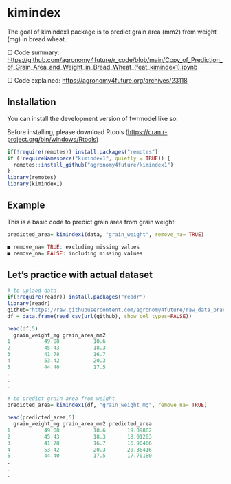 <!-- README.md is generated from README.Rmd. Please edit that file -->

# kimindex

<!-- badges: start -->
<!-- badges: end -->

The goal of kimindex1 package is to predict grain area (mm2) from weight (mg) in bread wheat.

□ Code summary: https://github.com/agronomy4future/r_code/blob/main/Copy_of_Prediction_of_Grain_Area_and_Weight_in_Bread_Wheat_(feat_kimindex1).ipynb

□ Code explained: https://agronomy4future.org/archives/23118

## Installation

You can install the development version of fwrmodel like so:

Before installing, please download Rtools (https://cran.r-project.org/bin/windows/Rtools)

``` r
if(!require(remotes)) install.packages("remotes")
if (!requireNamespace("kimindex1", quietly = TRUE)) {
  remotes::install_github("agronomy4future/kimindex1")
}
library(remotes)
library(kimindex1)
```

## Example

This is a basic code to predict grain area from grain weight:

``` r
predicted_area= kimindex1(data, "grain_weight", remove_na= TRUE)

■ remove_na= TRUE: excluding missing values
■ remove_na= FALSE: including missing values
```

## Let’s practice with actual dataset

``` r
# to uplaod data
if(!require(readr)) install.packages("readr")
library(readr)
github="https://raw.githubusercontent.com/agronomy4future/raw_data_practice/main/Philipp_et_al_2018.csv"
df = data.frame(read_csv(url(github), show_col_types=FALSE))

head(df,5)
  grain_weight_mg grain_area_mm2
1           49.08           18.6
2           45.43           18.3
3           41.78           16.7
4           53.42           20.3
5           44.40           17.5
.
.
.

# to predict grain area from weight
predicted_area= kimindex1(df, "grain_weight_mg", remove_na= TRUE)

head(predicted_area,5)
  grain_weight_mg grain_area_mm2 predicted_area
1           49.08           18.6       19.09802
2           45.43           18.3       18.01203
3           41.78           16.7       16.90466
4           53.42           20.3       20.36416
5           44.40           17.5       17.70180
.
.
.
```
